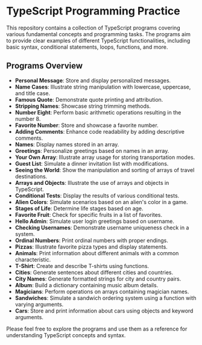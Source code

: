 # TypeScript Programming Practice

This repository contains a collection of TypeScript programs covering various fundamental concepts and programming tasks. The programs aim to provide clear examples of different TypeScript functionalities, including basic syntax, conditional statements, loops, functions, and more.

## Programs Overview

- **Personal Message**: Store and display personalized messages.
- **Name Cases**: Illustrate string manipulation with lowercase, uppercase, and title case.
- **Famous Quote**: Demonstrate quote printing and attribution.
- **Stripping Names**: Showcase string trimming methods.
- **Number Eight**: Perform basic arithmetic operations resulting in the number 8.
- **Favorite Number**: Store and showcase a favorite number.
- **Adding Comments**: Enhance code readability by adding descriptive comments.
- **Names**: Display names stored in an array.
- **Greetings**: Personalize greetings based on names in an array.
- **Your Own Array**: Illustrate array usage for storing transportation modes.
- **Guest List**: Simulate a dinner invitation list with modifications.
- **Seeing the World**: Show the manipulation and sorting of arrays of travel destinations.
- **Arrays and Objects**: Illustrate the use of arrays and objects in TypeScript.
- **Conditional Tests**: Display the results of various conditional tests.
- **Alien Colors**: Simulate scenarios based on an alien's color in a game.
- **Stages of Life**: Determine life stages based on age.
- **Favorite Fruit**: Check for specific fruits in a list of favorites.
- **Hello Admin**: Simulate user login greetings based on username.
- **Checking Usernames**: Demonstrate username uniqueness check in a system.
- **Ordinal Numbers**: Print ordinal numbers with proper endings.
- **Pizzas**: Illustrate favorite pizza types and display statements.
- **Animals**: Print information about different animals with a common characteristic.
- **T-Shirt**: Create and describe T-shirts using functions.
- **Cities**: Generate sentences about different cities and countries.
- **City Names**: Generate formatted strings for city and country pairs.
- **Album**: Build a dictionary containing music album details.
- **Magicians**: Perform operations on arrays containing magician names.
- **Sandwiches**: Simulate a sandwich ordering system using a function with varying arguments.
- **Cars**: Store and print information about cars using objects and keyword arguments.

Please feel free to explore the programs and use them as a reference for understanding TypeScript concepts and syntax.
